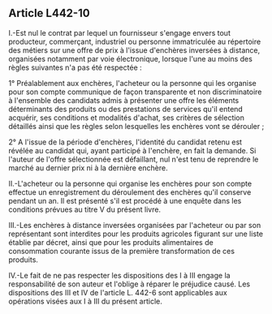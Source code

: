 Article L442-10
----
I.-Est nul le contrat par lequel un fournisseur s'engage envers tout producteur,
commerçant, industriel ou personne immatriculée au répertoire des métiers sur
une offre de prix à l'issue d'enchères inversées à distance, organisées
notamment par voie électronique, lorsque l'une au moins des règles suivantes n'a
pas été respectée :

1° Préalablement aux enchères, l'acheteur ou la personne qui les organise pour
son compte communique de façon transparente et non discriminatoire à l'ensemble
des candidats admis à présenter une offre les éléments déterminants des produits
ou des prestations de services qu'il entend acquérir, ses conditions et
modalités d'achat, ses critères de sélection détaillés ainsi que les règles
selon lesquelles les enchères vont se dérouler ;

2° A l'issue de la période d'enchères, l'identité du candidat retenu est révélée
au candidat qui, ayant participé à l'enchère, en fait la demande. Si l'auteur de
l'offre sélectionnée est défaillant, nul n'est tenu de reprendre le marché au
dernier prix ni à la dernière enchère.

II.-L'acheteur ou la personne qui organise les enchères pour son compte effectue
un enregistrement du déroulement des enchères qu'il conserve pendant un an. Il
est présenté s'il est procédé à une enquête dans les conditions prévues au titre
V du présent livre.

III.-Les enchères à distance inversées organisées par l'acheteur ou par son
représentant sont interdites pour les produits agricoles figurant sur une liste
établie par décret, ainsi que pour les produits alimentaires de consommation
courante issus de la première transformation de ces produits.

IV.-Le fait de ne pas respecter les dispositions des I à III engage la
responsabilité de son auteur et l'oblige à réparer le préjudice causé. Les
dispositions des III et IV de l'article L. 442-6 sont applicables aux opérations
visées aux I à III du présent article.
